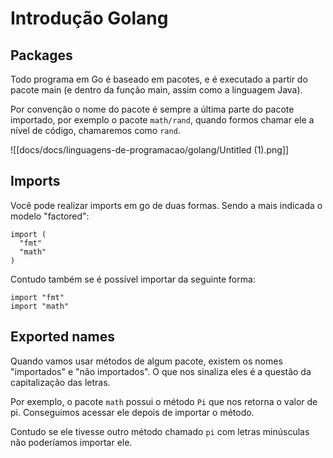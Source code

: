 # Introdução Golang

## Packages


Todo programa em Go é baseado em pacotes, e é executado a partir do pacote main (e dentro da função main, assim como a linguagem Java).

Por convenção o nome do pacote é sempre a última parte do pacote importado, por exemplo o pacote `math/rand`, quando formos chamar ele a nível de código, chamaremos como `rand`.

![[docs/docs/linguagens-de-programacao/golang/Untitled (1).png]]
## Imports

Você pode realizar imports em go de duas formas. Sendo a mais indicada o modelo "factored":

```
import (
  "fmt"
  "math"
)
```

Contudo também se é possível importar da seguinte forma:

```
import "fmt"
import "math"
```

## Exported names

Quando vamos usar métodos de algum pacote, existem os nomes "importados" e "não importados". O que nos sinaliza eles é a questão da capitalização das letras.

Por exemplo, o pacote `math` possui o método `Pi` que nos retorna o valor de pi. Conseguimos acessar ele depois de importar o método.

Contudo se ele tivesse outro método chamado `pi` com letras minúsculas não poderíamos importar ele.
